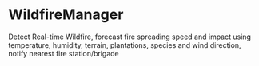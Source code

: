 # WildfireManager
Detect Real-time Wildfire, forecast fire spreading speed and impact using temperature, humidity, terrain, plantations, species and wind direction, notify nearest fire station/brigade
